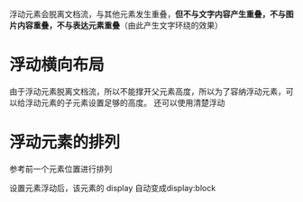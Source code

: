 浮动元素会脱离文档流，与其他元素发生重叠，**但不与文字内容产生重叠，不与图片内容重叠，不与表达元素重叠**（由此产生文字环绕的效果）

# 浮动横向布局
由于浮动元素脱离文档流，所以不能撑开父元素高度，所以为了容纳浮动元素，可以给浮动元素的子元素设置足够的高度。 还可以使用清楚浮动

# 浮动元素的排列
参考前一个元素位置进行排列


设置元素浮动后，该元素的 display 自动变成display:block